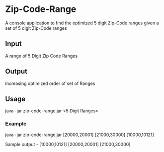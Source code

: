 # Zip-Code-Range

A console application to find the optimized 5 digit Zip-Code ranges given a set of 5 digit Zip-Code ranges

## Input 
A range of 5 Digit Zip Code Ranges

## Output 
Increasing optimized order of set of Ranges

## Usage 
java -jar zip-code-range.jar <5 Digit Ranges>

### Example
java -jar zip-code-range.jar [20000,20001] [21000,30000] [10000,10121]

Sample output - [10000,10121] [20000,20001] [21000,30000]
  

